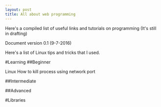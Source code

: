 ```yaml
---
layout: post
title: All about web programming
---
```


Here's a compiled list of useful links and tutorials on programming (It's still in drafting)

Document version 0.1 (9-7-2016)

Here's a list of Linux tips and tricks that I used.

#Learning
##Beginner

Linux How to kill process using network port

##Intermediate



##Advanced



#Libraries
